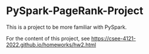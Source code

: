 # PySpark-PageRank-Project

This is a project to be more familiar with PySpark.

For the content of this project, see https://csee-4121-2022.github.io/homeworks/hw2.html
